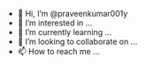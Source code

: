 - 👋 Hi, I’m @praveenkumar001y
- 👀 I’m interested in ...
- 🌱 I’m currently learning ...
- 💞️ I’m looking to collaborate on ...
- 📫 How to reach me ...

<!---
praveenkumar001y/praveenkumar001y is a ✨ special ✨ repository because its `README.md` (this file) appears on your GitHub profile.
You can click the Preview link to take a look at your changes.
--->
